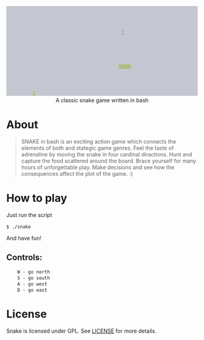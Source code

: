

<p align="center">
    <img alt="logo" src="logo.gif" /> <br/>
    A classic snake game written in bash
<p>

# About

> SNAKE in bash is an exciting action game which connects the elements of both
> and stategic game genres. Feel the taste of adrenaline by moving the snake
> in four cardinal diractions. Hunt and capture the food scattered around
> the board. Brace yourself for many hours of unforgettable play. Make
> decisions and see how the consequences affect the plot of the game.
> :)

# How to play

Just run the script

```
$ ./snake
```

And have fun!

## Controls:

```
    W - go north
    S - go south
    A - go west
    D - go east
```

# License

Snake is licensed under GPL. See [LICENSE](LICENSE) for more details.
